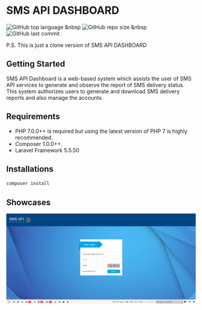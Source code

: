 # SMS API DASHBOARD

<img alt="GitHub top language" src="https://img.shields.io/github/languages/top/farrasmuttaqin/sms-api-dashboard-clone"> &nbsp <img alt="GitHub repo size" src="https://img.shields.io/github/repo-size/farrasmuttaqin/sms-api-dashboard-clone"> &nbsp <img alt="GitHub last commit" src="https://img.shields.io/github/last-commit/farrasmuttaqin/sms-api-dashboard-clone">

P.S. This is just a clone version of SMS API DASHBOARD 

## Getting Started
SMS API Dashboard is a web-based system which assists the user of SMS API services to generate and observe the report of SMS delivery status. This system authorizes users to generate and download SMS delivery reports and also manage the accounts.

## Requirements
* PHP 7.0.0++ is required but using the latest version of PHP 7 is highly recommended.
* Composer 1.0.0++.
* Laravel Framework 5.5.50

## Installations
```bash
composer install
```

## Showcases

![Login Page](https://raw.githubusercontent.com/farrasmuttaqin/sms-api-dashboard-clone/Task-2-First_time_push_sms_api_dashboard/screenshoot/login.png)
